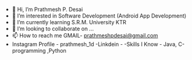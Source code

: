 - 👋 Hi, I’m Prathmesh P. Desai
- 👀 I’m interested in Software Development (Android App Development)
- 🌱 I’m currently learning S.R.M. University KTR
- 💞️ I’m looking to collaborate on ...
- 📫 How to reach me GMAIL- prathmeshpdesai@gmail.com
- Instagram Profile - prathmesh_1d 
-Linkdein - 
-Skills I Know - Java, C-programming ,Python

